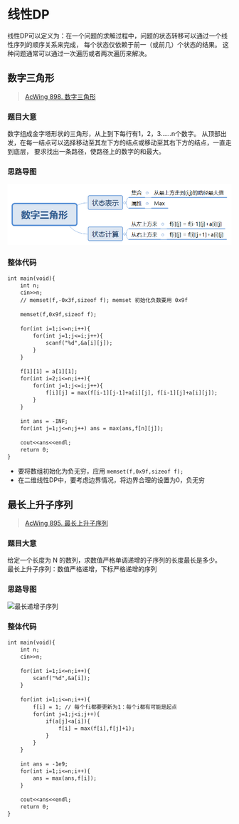 # 线性DP
线性DP可以定义为：在一个问题的求解过程中，问题的状态转移可以通过一个线性序列的顺序关系来完成，
每个状态仅依赖于前一（或前几）个状态的结果。 
这种问题通常可以通过一次遍历或者两次遍历来解决。

## 数字三角形
> [AcWing 898. 数字三角形](https://www.acwing.com/problem/content/900/)

### 题目大意
数字组成金字塔形状的三角形，从上到下每行有1，2，3……n个数字。
从顶部出发，在每一结点可以选择移动至其左下方的结点或移动至其右下方的结点，一直走到底层，
要求找出一条路径，使路径上的数字的和最大。

### 思路导图
![数字三角形](image/数字三角形.png)

### 整体代码
```
int main(void){
    int n;
    cin>>n;
    // memset(f,-0x3f,sizeof f); memset 初始化负数要用 0x9f

    memset(f,0x9f,sizeof f);

    for(int i=1;i<=n;i++){
        for(int j=1;j<=i;j++){
            scanf("%d",&a[i][j]);
        }
    }

    f[1][1] = a[1][1];
    for(int i=2;i<=n;i++){
        for(int j=1;j<=i;j++){
            f[i][j] = max(f[i-1][j-1]+a[i][j], f[i-1][j]+a[i][j]);
        }
    }

    int ans = -INF;
    for(int j=1;j<=n;j++) ans = max(ans,f[n][j]);

    cout<<ans<<endl;
    return 0;
}
```

* 要将数组初始化为负无穷，应用 `memset(f,0x9f,sizeof f);`
* 在二维线性DP中，要考虑边界情况，将边界合理的设置为0，负无穷

## 最长上升子序列
> [AcWing 895. 最长上升子序列](https://www.acwing.com/problem/content/897/)

### 题目大意
给定一个长度为 N 的数列，求数值严格单调递增的子序列的长度最长是多少。  
最长上升子序列：数值严格递增，下标严格递增的序列

### 思路导图
![最长递增子序列](image/最长递增子序列.png)

### 整体代码
```
int main(void){
    int n;
    cin>>n;

    for(int i=1;i<=n;i++){
        scanf("%d",&a[i]);
    }

    for(int i=1;i<=n;i++){
        f[i] = 1; // 每个fi都要更新为1：每个i都有可能是起点
        for(int j=1;j<i;j++){
            if(a[j]<a[i]){
                f[i] = max(f[i],f[j]+1);
            }
        }
    }

    int ans = -1e9;
    for(int i=1;i<=n;i++){
        ans = max(ans,f[i]);
    }

    cout<<ans<<endl;
    return 0;
}
```





















